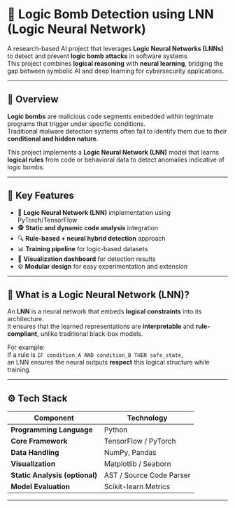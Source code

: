 # 🧠 Logic Bomb Detection using LNN (Logic Neural Network)

A research-based AI project that leverages **Logic Neural Networks (LNNs)** to detect and prevent **logic bomb attacks** in software systems.  
This project combines **logical reasoning** with **neural learning**, bridging the gap between symbolic AI and deep learning for cybersecurity applications.

---

## 🚀 Overview

**Logic bombs** are malicious code segments embedded within legitimate programs that trigger under specific conditions.  
Traditional malware detection systems often fail to identify them due to their **conditional and hidden nature**.

This project implements a **Logic Neural Network (LNN)** model that learns **logical rules** from code or behavioral data to detect anomalies indicative of logic bombs.

---

## 🧩 Key Features

- 🧠 **Logic Neural Network (LNN)** implementation using PyTorch/TensorFlow  
- 🕵️ **Static and dynamic code analysis** integration  
- 🔍 **Rule-based + neural hybrid detection** approach  
- 📊 **Training pipeline** for logic-based datasets  
- 🧾 **Visualization dashboard** for detection results  
- ⚙️ **Modular design** for easy experimentation and extension  

---

## 🧠 What is a Logic Neural Network (LNN)?

An **LNN** is a neural network that embeds **logical constraints** into its architecture.  
It ensures that the learned representations are **interpretable** and **rule-compliant**, unlike traditional black-box models.

For example:  
If a rule is `IF condition_A AND condition_B THEN safe_state`,  
an LNN ensures the neural outputs **respect** this logical structure while training.

---

## ⚙️ Tech Stack

| Component | Technology |
|------------|-------------|
| **Programming Language** | Python |
| **Core Framework** | TensorFlow / PyTorch |
| **Data Handling** | NumPy, Pandas |
| **Visualization** | Matplotlib / Seaborn |
| **Static Analysis (optional)** | AST / Source Code Parser |
| **Model Evaluation** | Scikit-learn Metrics |

---



